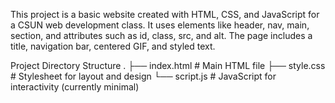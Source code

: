 This project is a basic website created with HTML, CSS, and JavaScript for a CSUN web development class. It uses elements like header, nav, main, section, and attributes such as id, class, src, and alt. The page includes a title, navigation bar, centered GIF, and styled text.

Project Directory Structure
.
├── index.html # Main HTML file
├── style.css # Stylesheet for layout and design
└── script.js # JavaScript for interactivity (currently minimal)
